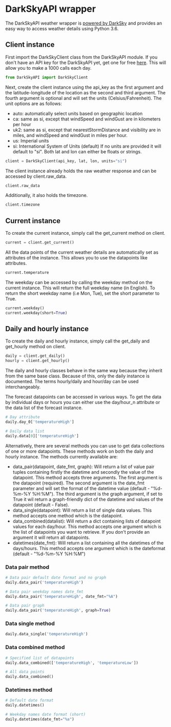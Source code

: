 # DarkSkyAPI wrapper
The DarkSkyAPI weather wrapper is [powered by DarkSky](https://darksky.net/poweredby/) and provides an easy way to access weather details using Python 3.6.

## Client instance
First import the DarkSkyClient class from the DarkSkyAPI module. If you don't have an API key for the DarkSkyAPI yet, get one for free [here](https://darksky.net/dev/register). This will allow you to make a 1000 calls each day.

```python
from DarkSkyAPI import DarkSkyClient
```
Next, create the client instance using the api_key as the first argument and the latitude-longitude of the location as the second and third argument. The fourth argument is optional and will set the units (Celsius/Fahrenheit). The unit options are as follows:

* auto: automatically select units based on geographic location
* ca: same as si, except that windSpeed and windGust are in kilometers per hour
* uk2: same as si, except that nearestStormDistance and visibility are in miles, and windSpeed and windGust in miles per hour.
* us: Imperial units
* si: International System of Units (default)
If no units are provided it will default to "si". Both lat and lon can either be floats or strings.
```python
client = DarkSkyClient(api_key, lat, lon, units="si")
```
The client instance already holds the raw weather response and can be accessed by client.raw_data.
```python
client.raw_data
```
Additionally, it also holds the timezone.
```python
client.timezone
```
## Current instance
To create the current instance, simply call the get_current method on client.

```python
current = client.get_current()
```
All the data points of the current weather details are automatically set as attributes of the instance. This allows you to use the datapoints like attributes.

```python
current.temperature
```
The weekday can be accessed by calling the weekday method on the current instance. This will return the full weekday name (in English). To return the short weekday name (i.e Mon, Tue), set the short parameter to True.
```python
current.weekday()
current.weekday(short=True)
```

## Daily and hourly instance
To create the daily and hourly instance, simply call the get_daily and get_hourly method on client.

```python
daily = client.get_daily()
hourly = client.get_hourly()
```
The daily and hourly classes behave in the same way because they inherit from the same base class. Because of this, only the daily instance is documented. The terms hourly/daily and hour/day can be used interchangeably.

The forecast datapoints can be accessed in various ways. To get the data by individual days or hours you can either use the day/hour_n attribute or the data list of the forecast instance.

```python
# Day attribute
daily.day_0['temperatureHigh']

# Daily data list
daily.data[0]['temperatureHigh']
```
Alternatively, there are several methods you can use to get data collections of one or more datapoints. These methods work on both the daily and hourly instance. The methods currently available are:

* data_pair(datapoint, date_fmt, graph): Will return a list of value pair tuples containing firstly the datetime and secondly the value of the datapoint. This method accepts three arguments. The first argument is the datapoint (required). The second argument is the date_fmt parameter and will set the format of the datetime value (default - "%d-%m-%Y %H:%M"). The third argument is the graph argument, if set to True it wil return a graph-friendly dict of the datetime and values of the datapoint (default - False).
* data_single(datapoint): Will return a list of single data values. This method accepts one method which is the datapoint.
* data_combined(datalist): Will return a dict containing lists of datapoint values for each day/hour. This method accepts one argument which is the list of datapoints you want to retrieve. If you don't provide an argument it will return all datapoints.
* datetimes(date_fmt): Will return a list containing all the datetimes of the days/hours. This method accepts one argument which is the dateformat (default - "%d-%m-%Y %H:%M")
### Data pair method
```python
# Data pair default date format and no graph
daily.data_pair('temperatureHigh')

# Data pair weekday names date_fmt
daily.data_pair('temperatureHigh', date_fmt="%A")

# Data pair graph
daily.data_pair('temperatureHigh', graph=True)
```
### Data single method
```python
daily.data_single('temperatureHigh')
```
### Data combined method
```python
# Specified list of datapoints
daily.data_combined(['temperatureHigh', 'temperatureLow'])

# All data points
daily.data_combined()
```
### Datetimes method
```python
# Default date format
daily.datetimes()

# Weekday names date format (short)
daily.datetimes(date_fmt="%a")
```
